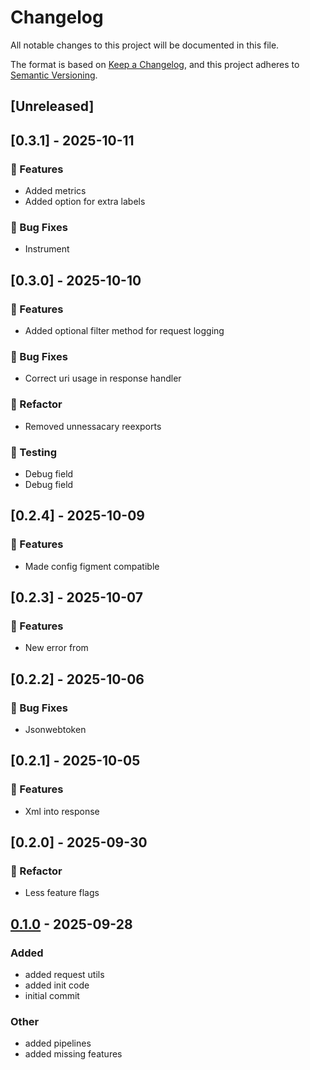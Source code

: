 # Changelog

All notable changes to this project will be documented in this file.

The format is based on [Keep a Changelog](https://keepachangelog.com/en/1.0.0/),
and this project adheres to [Semantic Versioning](https://semver.org/spec/v2.0.0.html).

## [Unreleased]

## [0.3.1] - 2025-10-11

### 🚀 Features

- Added metrics
- Added option for extra labels

### 🐛 Bug Fixes

- Instrument



## [0.3.0] - 2025-10-10

### 🚀 Features

- Added optional filter method for request logging

### 🐛 Bug Fixes

- Correct uri usage in response handler

### 🚜 Refactor

- Removed unnessacary reexports

### 🧪 Testing

- Debug field
- Debug field



## [0.2.4] - 2025-10-09

### 🚀 Features

- Made config figment compatible



## [0.2.3] - 2025-10-07

### 🚀 Features

- New error from



## [0.2.2] - 2025-10-06

### 🐛 Bug Fixes

- Jsonwebtoken



## [0.2.1] - 2025-10-05

### 🚀 Features

- Xml into response



## [0.2.0] - 2025-09-30

### 🚜 Refactor

- Less feature flags



## [0.1.0](https://github.com/Profiidev/centaurus/releases/tag/centaurus-v0.1.0) - 2025-09-28

### Added

- added request utils
- added init code
- initial commit

### Other

- added pipelines
- added missing features
